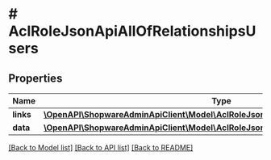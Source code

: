 # # AclRoleJsonApiAllOfRelationshipsUsers

## Properties

Name | Type | Description | Notes
------------ | ------------- | ------------- | -------------
**links** | [**\OpenAPI\ShopwareAdminApiClient\Model\AclRoleJsonApiAllOfRelationshipsUsersLinks**](AclRoleJsonApiAllOfRelationshipsUsersLinks.md) |  | [optional]
**data** | [**\OpenAPI\ShopwareAdminApiClient\Model\AclRoleJsonApiAllOfRelationshipsUsersData[]**](AclRoleJsonApiAllOfRelationshipsUsersData.md) |  | [optional]

[[Back to Model list]](../../README.md#models) [[Back to API list]](../../README.md#endpoints) [[Back to README]](../../README.md)
